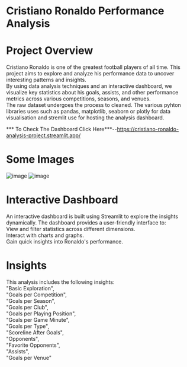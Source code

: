 # Cristiano Ronaldo Performance Analysis

# Project Overview
Cristiano Ronaldo is one of the greatest football players of all time. This project aims to explore and analyze his performance data to uncover interesting patterns and insights.   
By using data analysis techniques and an interactive dashboard, we visualize key statistics about his goals, assists, and other performance metrics across various competitions, seasons, and venues.  
The raw dataset undergoes the process to cleaned. The various pyhton libraries uses such as pandas, matplotlib, seaborn or plotly for data visualisation and stremlit use for hosting the analysis dashboard.  

*** To Check The Dashboard Click Here***--https://cristiano-ronaldo-analysis-project.streamlit.app/

# Some Images 
![image](https://github.com/user-attachments/assets/f419a8e4-c27b-4d49-b598-c189302373a3)
![image](https://github.com/user-attachments/assets/ac5be3c6-e3b1-42e5-80c9-f1f6d26fc140)



# Interactive Dashboard
An interactive dashboard is built using Streamlit to explore the insights dynamically. The dashboard provides a user-friendly interface to:  
View and filter statistics across different dimensions.  
Interact with charts and graphs.  
Gain quick insights into Ronaldo's performance.  

# Insights 
This analysis includes the following insights:  
"Basic Exploration",   
"Goals per Competition",   
"Goals per Season",   
"Goals per Club",   
"Goals per Playing Position",   
"Goals per Game Minute",   
"Goals per Type",   
"Scoreline After Goals",  
"Opponents",   
"Favorite Opponents",   
"Assists",   
"Goals per Venue"  
